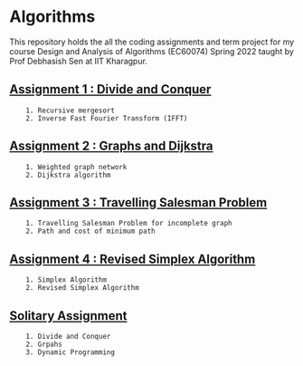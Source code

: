 # Algorithms
This repository holds the all the coding assignments and term project for my course Design and Analysis of Algorithms (EC60074) Spring 2022 taught by Prof Debhasish Sen at IIT Kharagpur.

## [Assignment 1 : Divide and Conquer](Assignment1)
        1. Recursive mergesort
        2. Inverse Fast Fourier Transform (IFFT)

## [Assignment 2 : Graphs and Dijkstra](Assignment2)
        1. Weighted graph network
        2. Dijkstra algorithm

## [Assignment 3 : Travelling Salesman Problem](Assignment3)
        1. Travelling Salesman Problem for incomplete graph
        2. Path and cost of minimum path

## [Assignment 4 : Revised Simplex Algorithm](Assignment4)
        1. Simplex Algorithm
        2. Revised Simplex Algorithm
## [Solitary Assignment](Solitary_Assignment)
        1. Divide and Conquer
        2. Grpahs
        3. Dynamic Programming
